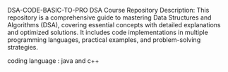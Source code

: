 DSA-CODE-BASIC-TO-PRO
DSA Course Repository Description:  This repository is a comprehensive guide to mastering Data Structures and Algorithms (DSA), covering essential concepts with detailed explanations and optimized solutions. It includes code implementations in multiple programming languages, practical examples, and problem-solving strategies. 

coding language : java and c++
